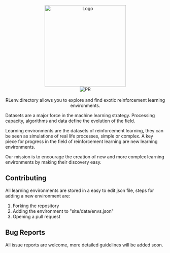 <p align="center">
  <img src="https://rlenv.directory/assets/images/logo.png" alt="Logo" width="256px" >
  </br>
  <img src="https://img.shields.io/badge/PRs-welcome-brightgreen.svg?style=flat-square" alt="PR">
  </br>
  </br>
  RLenv.directory allows you to explore and find exotic reinforcement learning environments. 
</p


Datasets are a major force in the machine learning strategy. Processing capacity, algorithms and data define the evolution of the field.

Learning environments are the datasets of reinforcement learning, they can be seen as simulations of real life processes, simple or complex. A key piece for progress in the field of reinforcement learning are new learning environments. 

Our mission is to encourage the creation of new and more complex learning environments by making their discovery easy.

## Contributing

All learning environments are stored in a easy to edit json file, steps for adding a new environment are:

1. Forking the repository
2. Adding the environment to "site/data/envs.json"
3. Opening a pull request

## Bug Reports

All issue reports are welcome, more detailed guidelines will be added soon.
